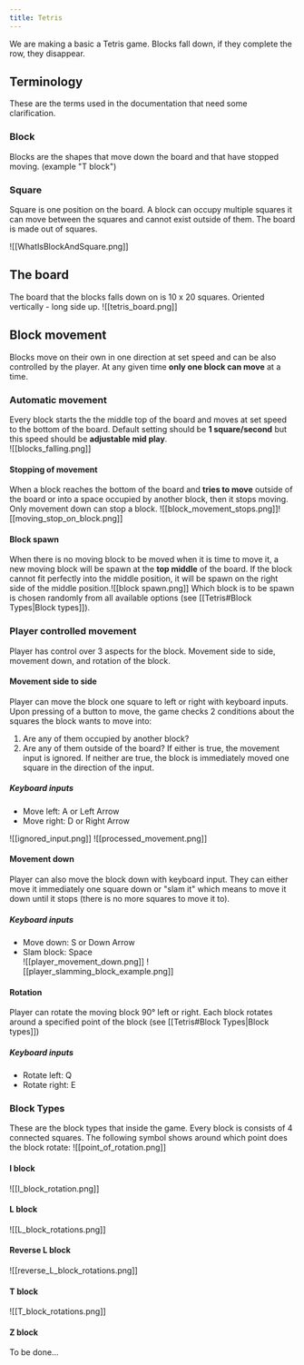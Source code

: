 ```yaml
---
title: Tetris
---
```

We are making a basic a Tetris game. Blocks fall down, if they complete the row, they disappear. 

## Terminology
These are the terms used in the documentation that need some clarification.
### Block 
Blocks are the shapes that move down the board and that have stopped moving. (example "T block")

### Square 
Square is one position on the board. A block can occupy multiple squares it can move between the squares and cannot exist outside of them. The board is made out of squares. 

![[WhatIsBlockAndSquare.png]]
## The board
The board that the blocks falls down on is 10 x 20 squares. Oriented vertically - long side up. 
![[tetris_board.png]]

## Block movement
Blocks move on their own in one direction at set speed and can be also controlled by the player. At any given time **only one block can move** at a time. 

### Automatic movement
Every block starts the the middle top of the board and moves at set speed to the bottom of the board. Default setting should be **1 square/second** but this speed should be **adjustable mid play**.   
![[blocks_falling.png]]

#### Stopping of movement
When a block reaches the bottom of the board and **tries to move** outside of the board or into a space occupied by another block, then it stops moving. Only movement down can stop a block.
![[block_movement_stops.png]]![[moving_stop_on_block.png]]

#### Block spawn
When there is no moving block to be moved when it is time to move it, a new moving block will be spawn at the **top middle** of the board. If the block cannot fit perfectly into the middle position, it will be spawn on the right side of the middle position.![[block spawn.png]]
Which block is to be spawn is chosen randomly from all available options (see [[Tetris#Block Types|Block types]]). 

### Player controlled movement
Player has control over 3 aspects for the block. Movement side to side, movement down, and rotation of the block.

#### Movement side to side
Player can move the block one square to left or right with keyboard inputs. Upon pressing of a button to move, the game checks 2 conditions about the squares the block wants to move into:
1. Are any of them occupied by another block?
2. Are any of them outside of the board?
If either is true, the movement input is ignored. If neither are true, the block is immediately moved one square in the direction of the input. 
##### Keyboard inputs
- Move left: A or Left Arrow
- Move right: D or Right Arrow

![[ignored_input.png]]
![[processed_movement.png]]
#### Movement down
Player can also move the block down with keyboard input. They can either move it immediately one square down or "slam it" which means to move it down until it stops (there is no more squares to move it to).
##### Keyboard inputs
- Move down: S or Down Arrow
- Slam block: Space  
![[player_movement_down.png]]
![[player_slamming_block_example.png]]
#### Rotation
Player can rotate the moving block 90° left or right. Each block rotates around a specified point of the block (see [[Tetris#Block Types|Block types]])
##### Keyboard inputs
- Rotate left: Q
- Rotate right: E  
### Block Types
These are the block types that inside the game. Every block is consists of 4 connected squares. The following symbol shows around which point does the block rotate:
![[point_of_rotation.png]]
#### I block
![[I_block_rotation.png]]
#### L block
![[L_block_rotations.png]]
#### Reverse L block
![[reverse_L_block_rotations.png]]
#### T block
![[T_block_rotations.png]]
#### Z block
To be done...